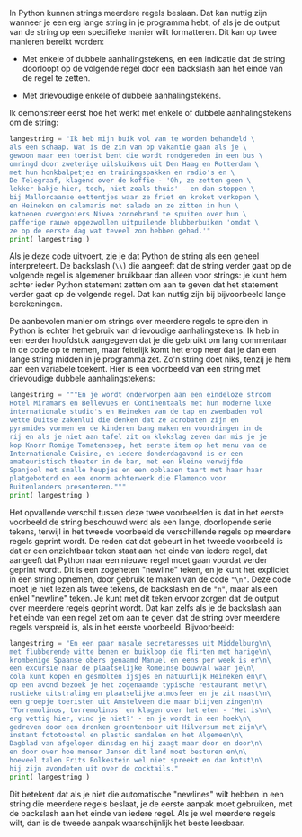 In Python kunnen strings meerdere regels beslaan. Dat kan nuttig zijn
wanneer je een erg lange string in je programma hebt, of als je de
output van de string op een specifieke manier wilt formatteren. Dit kan
op twee manieren bereikt worden:

-   Met enkele of dubbele aanhalingstekens, en een indicatie dat de
    string doorloopt op de volgende regel door een backslash aan het
    einde van de regel te zetten.

-   Met drievoudige enkele of dubbele aanhalingstekens.

Ik demonstreer eerst hoe het werkt met enkele of dubbele
aanhalingstekens om de string:

```python
langestring = "Ik heb mijn buik vol van te worden behandeld \
als een schaap. Wat is de zin van op vakantie gaan als je \
gewoon maar een toerist bent die wordt rondgereden in een bus \
omringd door zweterige uilskuikens uit Den Haag en Rotterdam \
met hun honkbalpetjes en trainingspakken en radio's en \
De Telegraaf, klagend over de koffie - 'Oh, ze zetten geen \
lekker bakje hier, toch, niet zoals thuis' - en dan stoppen \
bij Mallorcaanse eettentjes waar ze friet en kroket verkopen \
en Heineken en calamaris met salade en ze zitten in hun \
katoenen overgooiers Nivea zonnebrand te spuiten over hun \
pafferige rauwe opgezwollen uitpuilende blubberbuiken 'omdat \
ze op de eerste dag wat teveel zon hebben gehad.'"
print( langestring )
```

Als je deze code uitvoert, zie je dat Python de string als een geheel
interpreteert. De backslash (`\\`) die aangeeft dat de string verder
gaat op de volgende regel is algemener bruikbaar dan alleen voor
strings: je kunt hem achter ieder Python statement zetten om aan te
geven dat het statement verder gaat op de volgende regel. Dat kan nuttig
zijn bij bijvoorbeeld lange berekeningen.

De aanbevolen manier om strings over meerdere regels te spreiden in
Python is echter het gebruik van drievoudige aanhalingstekens. Ik heb in
een eerder hoofdstuk aangegeven dat je die gebruikt om lang commentaar
in de code op te nemen, maar feitelijk komt het erop neer dat je dan een
lange string midden in je programma zet. Zo'n string doet niks, tenzij
je hem aan een variabele toekent. Hier is een voorbeeld van een string
met drievoudige dubbele aanhalingstekens:

```python
langestring = """En je wordt onderworpen aan een eindeloze stroom
Hotel Miramars en Bellevues en Continentaals met hun moderne luxe
internationale studio's en Heineken van de tap en zwembaden vol 
vette Duitse zakenlui die denken dat ze acrobaten zijn en 
pyramides vormen en de kinderen bang maken en voordringen in de 
rij en als je niet aan tafel zit om klokslag zeven dan mis je je 
kop Knorr Romige Tomatensoep, het eerste item op het menu van de 
Internationale Cuisine, en iedere donderdagavond is er een
amateuristisch theater in de bar, met een kleine verwijfde 
Spanjool met smalle heupjes en een opblazen taart met haar haar
platgeboterd en een enorm achterwerk die Flamenco voor 
Buitenlanders presenteren."""
print( langestring )
```

Het opvallende verschil tussen deze twee voorbeelden is dat in het
eerste voorbeeld de string beschouwd werd als een lange, doorlopende
serie tekens, terwijl in het tweede voorbeeld de verschillende regels op
meerdere regels geprint wordt. De reden dat dat gebeurt in het tweede
voorbeeld is dat er een onzichtbaar teken staat aan het einde van iedere
regel, dat aangeeft dat Python naar een nieuwe regel moet gaan voordat
verder geprint wordt. Dit is een zogeheten "newline" teken, en je kunt
het expliciet in een string opnemen, door gebruik te maken van de code
`"\n"`. Deze code moet je niet lezen als twee tekens, de backslash en de
`"n"`, maar als een enkel "newline" teken. Je kunt met dit teken ervoor
zorgen dat de output over meerdere regels geprint wordt. Dat kan zelfs
als je de backslash aan het einde van een regel zet om aan te geven dat
de string over meerdere regels verspreid is, als in het eerste
voorbeeld. Bijvoorbeeld:

```python
langestring = "En een paar nasale secretaresses uit Middelburg\n\
met flubberende witte benen en buikloop die flirten met harige\n\
krombenige Spaanse obers genaamd Manuel en eens per week is er\n\
een excursie naar de plaatselijke Romeinse bouwval waar je\n\
cola kunt kopen en gesmolten ijsjes en natuurlijk Heineken en\n\
op een avond bezoek je het zogenaamde typische restaurant met\n\
rustieke uitstraling en plaatselijke atmosfeer en je zit naast\n\
een groepje toeristen uit Amstelveen die maar blijven zingen\n\
'Torremolinos, torremolinos' en klagen over het eten - 'Het is\n\
erg vettig hier, vind je niet?' - en je wordt in een hoek\n\
gedreven door een dronken groentenboer uit Hilversum met zijn\n\
instant fototoestel en plastic sandalen en het Algemeen\n\
Dagblad van afgelopen dinsdag en hij zaagt maar door en door\n\
en door over hoe meneer Jansen dit land moet besturen en\n\
hoeveel talen Frits Bolkestein wel niet spreekt en dan kotst\n\
hij zijn avondeten uit over de cocktails."
print( langestring )
```

Dit betekent dat als je niet die automatische "newlines" wilt hebben in
een string die meerdere regels beslaat, je de eerste aanpak moet
gebruiken, met de backslash aan het einde van iedere regel. Als je wel
meerdere regels wilt, dan is de tweede aanpak waarschijnlijk het beste
leesbaar.
